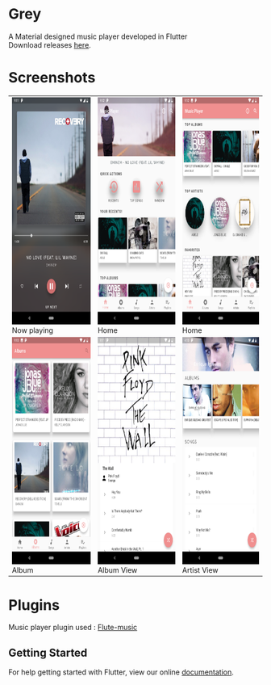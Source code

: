 # Grey
A Material designed music player developed in Flutter
<br>
Download releases <a href="https://github.com/avirias/Grey/releases">here</a>.

# Screenshots
<table>
  <tr>
    <td>
      <img src="screenshots/now_playing.png" height=450 width=253/>
      <br>
      Now playing
    </td>
    <td>
      <img src="screenshots/home1.png" height=450 width=253>
      <br>
      Home
      </td>
      <td>
      <img src="screenshots/home2.png" height=450 width=253>
        <br>
      Home
      </td>
    </tr>
  <tr>
      <td>
      <img src="screenshots/albums.png" height=450 width=253>
        <br>
      Album
      </td>
    <td>
      <img src="screenshots/album_view.png" height=450 width=253>
      <br>
      Album View
      </td>
      <td>
      <img src="screenshots/artist.png" height=450 width=253>
      <br>
      Artist View
      </td>
    </tr>
    


  </table>

# Plugins
Music player plugin used : <a href="https://github.com/iampawan/Flute-Music-Player">Flute-music</a>

## Getting Started

For help getting started with Flutter, view our online
[documentation](https://flutter.io/).

